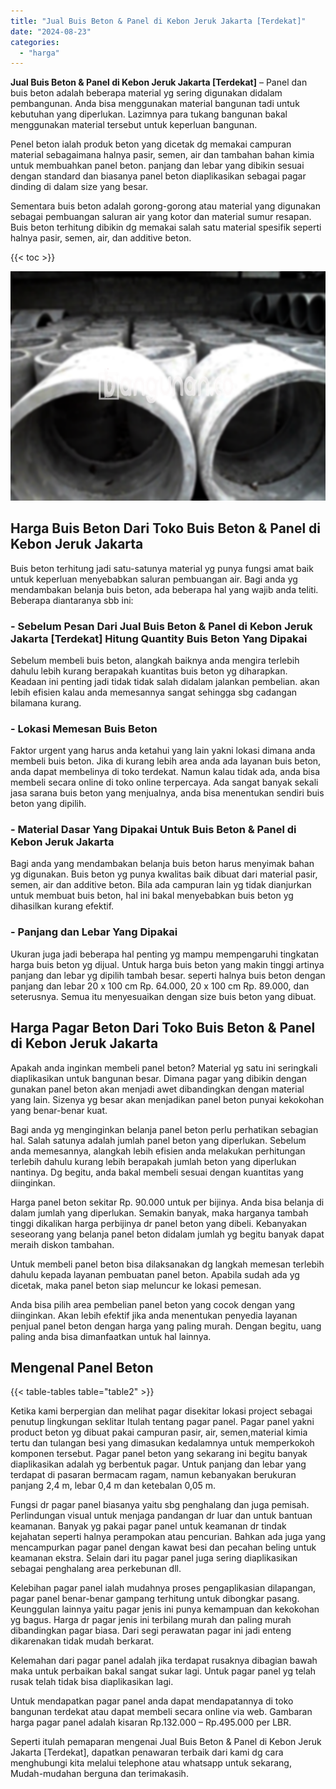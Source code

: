 ```yaml
---
title: "Jual Buis Beton & Panel di Kebon Jeruk Jakarta [Terdekat]"
date: "2024-08-23"
categories: 
  - "harga"
---
```


**Jual Buis Beton & Panel di Kebon Jeruk Jakarta \[Terdekat\]** – Panel dan buis beton adalah beberapa material yg sering digunakan didalam pembangunan. Anda bisa menggunakan material bangunan tadi untuk kebutuhan yang diperlukan. Lazimnya para tukang bangunan bakal menggunakan material tersebut untuk keperluan bangunan.

Penel beton ialah produk beton yang dicetak dg memakai campuran material sebagaimana halnya pasir, semen, air dan tambahan bahan kimia untuk membuahkan panel beton. panjang dan lebar yang dibikin sesuai dengan standard dan biasanya panel beton diaplikasikan sebagai pagar dinding di dalam size yang besar.

Sementara buis beton adalah gorong-gorong atau material yang digunakan sebagai pembuangan saluran air yang kotor dan material sumur resapan. Buis beton terhitung dibikin dg memakai salah satu material spesifik seperti halnya pasir, semen, air, dan additive beton.

{{< toc >}}

![Jual Buis Beton & Panel di Kebon Jeruk Jakarta [Terdekat]](/images/jual-panel-buis-beton-murah-45.png)

## Harga Buis Beton Dari Toko Buis Beton & Panel di Kebon Jeruk Jakarta

Buis beton terhitung jadi satu-satunya material yg punya fungsi amat baik untuk keperluan menyebabkan saluran pembuangan air. Bagi anda yg mendambakan belanja buis beton, ada beberapa hal yang wajib anda teliti. Beberapa diantaranya sbb ini:

### \- Sebelum Pesan Dari Jual Buis Beton & Panel di Kebon Jeruk Jakarta \[Terdekat\] Hitung Quantity Buis Beton Yang Dipakai

Sebelum membeli buis beton, alangkah baiknya anda mengira terlebih dahulu lebih kurang berapakah kuantitas buis beton yg diharapkan. Keadaan ini penting jadi tidak tidak salah didalam jalankan pembelian. akan lebih efisien kalau anda memesannya sangat sehingga sbg cadangan bilamana kurang.

### \- Lokasi Memesan Buis Beton

Faktor urgent yang harus anda ketahui yang lain yakni lokasi dimana anda membeli buis beton. Jika di kurang lebih area anda ada layanan buis beton, anda dapat membelinya di toko terdekat. Namun kalau tidak ada, anda bisa membeli secara online di toko online terpercaya. Ada sangat banyak sekali jasa sarana buis beton yang menjualnya, anda bisa menentukan sendiri buis beton yang dipilih.

### \- Material Dasar Yang Dipakai Untuk Buis Beton & Panel di Kebon Jeruk Jakarta

Bagi anda yang mendambakan belanja buis beton harus menyimak bahan yg digunakan. Buis beton yg punya kwalitas baik dibuat dari material pasir, semen, air dan additive beton. Bila ada campuran lain yg tidak dianjurkan untuk membuat buis beton, hal ini bakal menyebabkan buis beton yg dihasilkan kurang efektif.

### \- Panjang dan Lebar Yang Dipakai

Ukuran juga jadi beberapa hal penting yg mampu mempengaruhi tingkatan harga buis beton yg dijual. Untuk harga buis beton yang makin tinggi artinya panjang dan lebar yg dipilih tambah besar. seperti halnya buis beton dengan panjang dan lebar 20 x 100 cm Rp. 64.000, 20 x 100 cm Rp. 89.000, dan seterusnya. Semua itu menyesuaikan dengan size buis beton yang dibuat.

## Harga Pagar Beton Dari Toko Buis Beton & Panel di Kebon Jeruk Jakarta

Apakah anda inginkan membeli panel beton? Material yg satu ini seringkali diaplikasikan untuk bangunan besar. Dimana pagar yang dibikin dengan gunakan panel beton akan menjadi awet dibandingkan dengan material yang lain. Sizenya yg besar akan menjadikan panel beton punyai kekokohan yang benar-benar kuat.

Bagi anda yg menginginkan belanja panel beton perlu perhatikan sebagian hal. Salah satunya adalah jumlah panel beton yang diperlukan. Sebelum anda memesannya, alangkah lebih efisien anda melakukan perhitungan terlebih dahulu kurang lebih berapakah jumlah beton yang diperlukan nantinya. Dg begitu, anda bakal membeli sesuai dengan kuantitas yang diinginkan.

Harga panel beton sekitar Rp. 90.000 untuk per bijinya. Anda bisa belanja di dalam jumlah yang diperlukan. Semakin banyak, maka harganya tambah tinggi dikalikan harga perbijinya dr panel beton yang dibeli. Kebanyakan seseorang yang belanja panel beton didalam jumlah yg begitu banyak dapat meraih diskon tambahan.

Untuk membeli panel beton bisa dilaksanakan dg langkah memesan terlebih dahulu kepada layanan pembuatan panel beton. Apabila sudah ada yg dicetak, maka panel beton siap meluncur ke lokasi pemesan.

Anda bisa pilih area pembelian panel beton yang cocok dengan yang diinginkan. Akan lebih efektif jika anda menentukan penyedia layanan penjual panel beton dengan harga yang paling murah. Dengan begitu, uang paling anda bisa dimanfaatkan untuk hal lainnya.

## Mengenal Panel Beton

{{< table-tables table="table2" >}}

Ketika kami berpergian dan melihat pagar disekitar lokasi project sebagai penutup lingkungan seklitar Itulah tentang pagar panel. Pagar panel yakni product beton yg dibuat pakai campuran pasir, air, semen,material kimia tertu dan tulangan besi yang dimasukan kedalamnya untuk memperkokoh komponen tersebut. Pagar panel beton yang sekarang ini begitu banyak diaplikasikan adalah yg berbentuk pagar. Untuk panjang dan lebar yang terdapat di pasaran bermacam ragam, namun kebanyakan berukuran panjang 2,4 m, lebar 0,4 m dan ketebalan 0,05 m.

Fungsi dr pagar panel biasanya yaitu sbg penghalang dan juga pemisah. Perlindungan visual untuk menjaga pandangan dr luar dan untuk bantuan keamanan. Banyak yg pakai pagar panel untuk keamanan dr tindak kejahatan seperti halnya perampokan atau pencurian. Bahkan ada juga yang mencampurkan pagar panel dengan kawat besi dan pecahan beling untuk keamanan ekstra. Selain dari itu pagar panel juga sering diaplikasikan sebagai penghalang area perkebunan dll.

Kelebihan pagar panel ialah mudahnya proses pengaplikasian dilapangan, pagar panel benar-benar gampang terhitung untuk dibongkar pasang. Keunggulan lainnya yaitu pagar jenis ini punya kemampuan dan kekokohan yg bagus. Harga dr pagar jenis ini terbilang murah dan paling murah dibandingkan pagar biasa. Dari segi perawatan pagar ini jadi enteng dikarenakan tidak mudah berkarat.

Kelemahan dari pagar panel adalah jika terdapat rusaknya dibagian bawah maka untuk perbaikan bakal sangat sukar lagi. Untuk pagar panel yg telah rusak telah tidak bisa diaplikasikan lagi.

Untuk mendapatkan pagar panel anda dapat mendapatannya di toko bangunan terdekat atau dapat membeli secara online via web. Gambaran harga pagar panel adalah kisaran Rp.132.000 – Rp.495.000 per LBR.

Seperti itulah pemaparan mengenai Jual Buis Beton & Panel di Kebon Jeruk Jakarta \[Terdekat\], dapatkan penawaran terbaik dari kami dg cara menghubungi kita melalui telephone atau whatsapp untuk sekarang, Mudah-mudahan berguna dan terimakasih.
